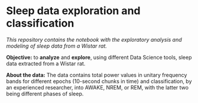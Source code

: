 # Sleep data exploration and classification

*This repository contains the notebook with the exploratory analysis and modeling of sleep data from a Wistar rat.*

**Objective:** to **analyze** and **explore**, using different Data Science tools, sleep data extracted from a Wistar rat.

**About the data:** The data contains total power values in unitary frequency bands for different epochs (10-second chunks in time) and classification, by an experienced researcher, into AWAKE, NREM, or REM, with the latter two being different phases of sleep.
